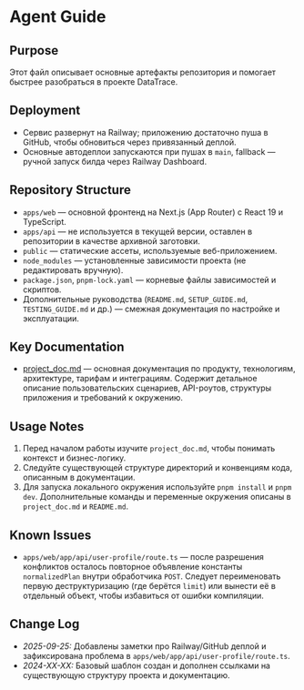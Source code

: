 # Agent Guide

## Purpose
Этот файл описывает основные артефакты репозитория и помогает быстрее разобраться в проекте DataTrace.

## Deployment
- Сервис развернут на Railway; приложению достаточно пуша в GitHub, чтобы обновиться через привязанный деплой.
- Основные автодеплои запускаются при пушах в `main`, fallback — ручной запуск билда через Railway Dashboard.

## Repository Structure
- `apps/web` — основной фронтенд на Next.js (App Router) с React 19 и TypeScript.
- `apps/api` — не используется в текущей версии, оставлен в репозитории в качестве архивной заготовки.
- `public` — статические ассеты, используемые веб-приложением.
- `node_modules` — установленные зависимости проекта (не редактировать вручную).
- `package.json`, `pnpm-lock.yaml` — корневые файлы зависимостей и скриптов.
- Дополнительные руководства (`README.md`, `SETUP_GUIDE.md`, `TESTING_GUIDE.md` и др.) — смежная документация по настройке и эксплуатации.

## Key Documentation
- [project_doc.md](project_doc.md) — основная документация по продукту, технологиям, архитектуре, тарифам и интеграциям. Содержит детальное описание пользовательских сценариев, API-роутов, структуры приложения и требований к окружению.

## Usage Notes
1. Перед началом работы изучите `project_doc.md`, чтобы понимать контекст и бизнес-логику.
2. Следуйте существующей структуре директорий и конвенциям кода, описанным в документации.
3. Для запуска локального окружения используйте `pnpm install` и `pnpm dev`. Дополнительные команды и переменные окружения описаны в `project_doc.md` и `README.md`.

## Known Issues
- `apps/web/app/api/user-profile/route.ts` — после разрешения конфликтов осталось повторное объявление константы `normalizedPlan` внутри обработчика `POST`. Следует переименовать первую деструктуризацию (где берётся `limit`) или вынести её в отдельный объект, чтобы избавиться от ошибки компиляции.

## Change Log
- *2025-09-25:* Добавлены заметки про Railway/GitHub деплой и зафиксирована проблема в `apps/web/app/api/user-profile/route.ts`.
- *2024-XX-XX:* Базовый шаблон создан и дополнен ссылками на существующую структуру проекта и документацию.
